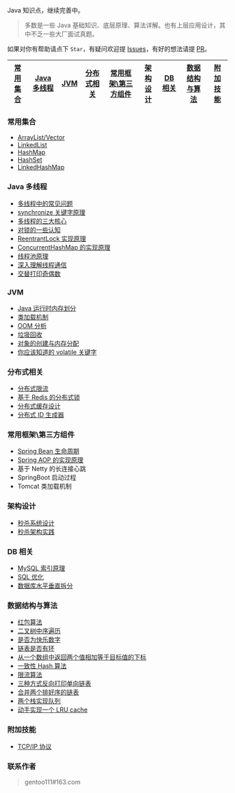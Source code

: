 Java 知识点，继续完善中。

> 多数是一些 Java 基础知识、底层原理、算法详解。也有上层应用设计，其中不乏一些大厂面试真题。


如果对你有帮助请点下 `Star`，有疑问欢迎提 [Issues](https://github.com/crossoverJie/Java-Interview/issues)，有好的想法请提 [PR](https://github.com/crossoverJie/Java-Interview/pulls)。


[常用集合](https://github.com/crossoverJie/Java-Interview/blob/master/README.md#%E5%B8%B8%E7%94%A8%E9%9B%86%E5%90%88) | [Java 多线程](https://github.com/crossoverJie/Java-Interview/blob/master/README.md#java-%E5%A4%9A%E7%BA%BF%E7%A8%8B) | [JVM](https://github.com/crossoverJie/Java-Interview/blob/master/README.md#jvm) | [分布式相关](https://github.com/crossoverJie/Java-Interview/blob/master/README.md#%E5%88%86%E5%B8%83%E5%BC%8F%E7%9B%B8%E5%85%B3) |[常用框架\第三方组件](https://github.com/crossoverJie/Java-Interview/blob/master/README.md#%E5%B8%B8%E7%94%A8%E6%A1%86%E6%9E%B6%E7%AC%AC%E4%B8%89%E6%96%B9%E7%BB%84%E4%BB%B6)|[架构设计](https://github.com/crossoverJie/Java-Interview/blob/master/README.md#%E6%9E%B6%E6%9E%84%E8%AE%BE%E8%AE%A1)|[DB 相关](https://github.com/crossoverJie/Java-Interview/blob/master/README.md#db-%E7%9B%B8%E5%85%B3)|[数据结构与算法](https://github.com/crossoverJie/Java-Interview/blob/master/README.md#%E6%95%B0%E6%8D%AE%E7%BB%93%E6%9E%84%E4%B8%8E%E7%AE%97%E6%B3%95)|[附加技能](https://github.com/crossoverJie/Java-Interview/blob/master/README.md#%E9%99%84%E5%8A%A0%E6%8A%80%E8%83%BD)
---- | --- | --- | ---| ---| ---| ---| ---| ---



### 常用集合
- [ArrayList/Vector](https://github.com/crossoverJie/Java-Interview/blob/master/MD/ArrayList.md)
- [LinkedList](https://github.com/crossoverJie/Java-Interview/blob/master/MD/LinkedList.md)
- [HashMap](https://github.com/crossoverJie/Java-Interview/blob/master/MD/HashMap.md)
- [HashSet](https://github.com/crossoverJie/Java-Interview/blob/master/MD/collection/HashSet.md)
- [LinkedHashMap](https://github.com/crossoverJie/Java-Interview/blob/master/MD/collection/LinkedHashMap.md)

### Java 多线程
- [多线程中的常见问题](https://github.com/crossoverJie/Java-Interview/blob/master/MD/Thread-common-problem.md)
- [synchronize 关键字原理](https://github.com/crossoverJie/Java-Interview/blob/master/MD/Synchronize.md)
- [多线程的三大核心](https://github.com/crossoverJie/Java-Interview/blob/master/MD/Threadcore.md)
- [对锁的一些认知](https://github.com/crossoverJie/Java-Interview/blob/master/MD/Java-lock.md)
- [ReentrantLock 实现原理 ](https://github.com/crossoverJie/Java-Interview/blob/master/MD/ReentrantLock.md)
- [ConcurrentHashMap 的实现原理](https://github.com/crossoverJie/Java-Interview/blob/master/MD/ConcurrentHashMap.md)
- [线程池原理](https://github.com/crossoverJie/Java-Interview/blob/master/MD/ThreadPoolExecutor.md)
- [深入理解线程通信](https://github.com/crossoverJie/Java-Interview/blob/master/MD/concurrent/thread-communication.md)
- [交替打印奇偶数](https://github.com/crossoverJie/Java-Interview/blob/master/src/main/java/com/crossoverjie/actual/TwoThread.java)

### JVM
- [Java 运行时内存划分](https://github.com/crossoverJie/Java-Interview/blob/master/MD/MemoryAllocation.md)
-  [类加载机制](https://github.com/crossoverJie/Java-Interview/blob/master/MD/ClassLoad.md)
-  [OOM 分析](https://github.com/crossoverJie/Java-Interview/blob/master/MD/OOM-analysis.md)
- [垃圾回收](https://github.com/crossoverJie/Java-Interview/blob/master/MD/GarbageCollection.md)
- [对象的创建与内存分配](https://github.com/crossoverJie/Java-Interview/blob/master/MD/newObject.md)
- [你应该知道的 volatile 关键字](https://github.com/crossoverJie/Java-Interview/blob/master/MD/concurrent/volatile.md)

### 分布式相关

- [分布式限流](http://crossoverjie.top/2018/04/28/sbc/sbc7-Distributed-Limit/)
- [基于 Redis 的分布式锁](http://crossoverjie.top/2018/03/29/distributed-lock/distributed-lock-redis/)
- [分布式缓存设计](https://github.com/crossoverJie/Java-Interview/blob/master/MD/Cache-design.md)
- [分布式 ID 生成器](https://github.com/crossoverJie/Java-Interview/blob/master/MD/ID-generator.md)

### 常用框架\第三方组件

- [Spring Bean 生命周期](https://github.com/crossoverJie/Java-Interview/blob/master/MD/spring/spring-bean-lifecycle.md)
- [Spring AOP 的实现原理](https://github.com/crossoverJie/Java-Interview/blob/master/MD/SpringAOP.md) 
- 基于 Netty 的长连接心跳
- SpringBoot 启动过程
- Tomcat 类加载机制


### 架构设计
- [秒杀系统设计](https://github.com/crossoverJie/Java-Interview/blob/master/MD/Spike.md)
- [秒杀架构实践](http://crossoverjie.top/2018/05/07/ssm/SSM18-seconds-kill/)

### DB 相关

- [MySQL 索引原理](https://github.com/crossoverJie/Java-Interview/blob/master/MD/MySQL-Index.md)
- [SQL 优化](https://github.com/crossoverJie/Java-Interview/blob/master/MD/SQL-optimization.md)
- [数据库水平垂直拆分](https://github.com/crossoverJie/Java-Interview/blob/master/MD/DB-split.md)

### 数据结构与算法
- [红包算法](https://github.com/crossoverJie/Java-Interview/blob/master/src/main/java/com/crossoverjie/red/RedPacket.java)
- [二叉树中序遍历](https://github.com/crossoverJie/Java-Interview/blob/master/src/main/java/com/crossoverjie/algorithm/BinaryNode.java#L76-L101)
- [是否为快乐数字](https://github.com/crossoverJie/Java-Interview/blob/master/src/main/java/com/crossoverjie/algorithm/HappyNum.java#L38-L55)
- [链表是否有环](https://github.com/crossoverJie/Java-Interview/blob/master/src/main/java/com/crossoverjie/algorithm/LinkLoop.java#L32-L59)
- [从一个数组中返回两个值相加等于目标值的下标](https://github.com/crossoverJie/Java-Interview/blob/master/src/main/java/com/crossoverjie/algorithm/TwoSum.java#L38-L59)
- [一致性 Hash 算法](https://github.com/crossoverJie/Java-Interview/blob/master/MD/Consistent-Hash.md)
- [限流算法](https://github.com/crossoverJie/Java-Interview/blob/master/MD/Limiting.md)
- [三种方式反向打印单向链表](https://github.com/crossoverJie/Java-Interview/blob/master/src/main/java/com/crossoverjie/algorithm/ReverseNode.java)
- [合并两个排好序的链表](https://github.com/crossoverJie/Java-Interview/blob/master/src/main/java/com/crossoverjie/algorithm/MergeTwoSortedLists.java)
- [两个栈实现队列](https://github.com/crossoverJie/Java-Interview/blob/master/src/main/java/com/crossoverjie/algorithm/TwoStackQueue.java)
- [动手实现一个 LRU cache](http://crossoverjie.top/2018/04/07/algorithm/LRU-cache/)

### 附加技能

- [TCP/IP 协议](https://github.com/crossoverJie/Java-Interview/blob/master/MD/TCP%3AIP.md)


### 联系作者

>gentoo111#163.com

